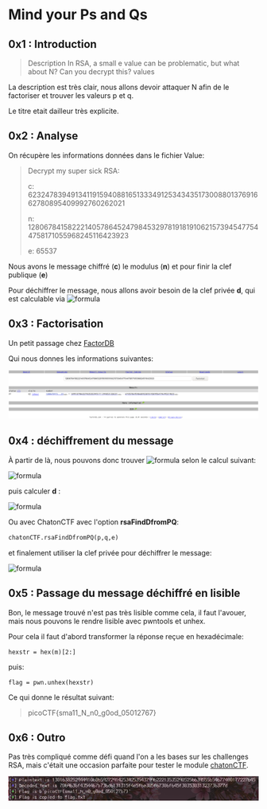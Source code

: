 #  Mind your Ps and Qs

## 0x1 : Introduction

>Description
>In RSA, a small e value can be problematic, but what about N? Can you decrypt this? values

La description est très clair, nous allons devoir attaquer N afin de le factoriser et trouver les valeurs p et q.

Le titre etait dailleur très explicite.

## 0x2 : Analyse

On récupère les informations données dans le fichier Value:

>Decrypt my super sick RSA:
>
>c: 62324783949134119159408816513334912534343517300880137691662780895409992760262021
>
>n: 1280678415822214057864524798453297819181910621573945477544758171055968245116423923
>
>e: 65537

Nous avons le message chiffré (**c**) le modulus (**n**) et pour finir la clef publique (**e**)

Pour déchiffrer le message, nous allons avoir besoin de la clef privée **d**, qui est calculable via ![formula](https://render.githubusercontent.com/render/math?math=phi%28n%29)

## 0x3 : Factorisation

Un petit passage chez [FactorDB](http://factordb.com/index.php?query=1280678415822214057864524798453297819181910621573945477544758171055968245116423923)

Qui nous donnes les informations suivantes:

![résultat factorisation](./IMG/factordb.png)

## 0x4 : déchiffrement du message

À partir de là, nous pouvons donc trouver ![formula](https://render.githubusercontent.com/render/math?math=phi%28n%29) selon le calcul suivant:

![formula](https://render.githubusercontent.com/render/math?math=phi%28n%29=%28p-1\%29*%28q-1\%29)

puis calculer **d** :

![formula](https://render.githubusercontent.com/render/math?math=d=e^{-1}mod%28phi%28n%29%29)

Ou avec ChatonCTF avec l'option **rsaFindDfromPQ**:

```python
chatonCTF.rsaFindDfromPQ(p,q,e)
```

et finalement utiliser la clef privée pour déchiffrer le message:

![formula](https://render.githubusercontent.com/render/math?math=m=c^dmod%28n%29)

## 0x5 : Passage du message déchiffré en lisible

Bon, le message trouvé n'est pas très lisible comme cela, il faut l'avouer,
mais nous pouvons le rendre lisible avec pwntools et unhex.

Pour cela il faut d'abord transformer la réponse reçue en hexadécimale:

```python3 
hexstr = hex(m)[2:]
```

puis:

```python3
flag = pwn.unhex(hexstr)
```

Ce qui donne le résultat suivant:

>picoCTF{sma11_N_n0_g0od_05012767}

## 0x6 : Outro

Pas très compliqué comme défi quand l'on a les bases sur les challenges RSA,
mais c'était une occasion parfaite pour tester le module [chatonCTF](https://github.com/tiphergane/chatonCTF).

![chatonCTF en marche](./IMG/chatonCTF.png)
